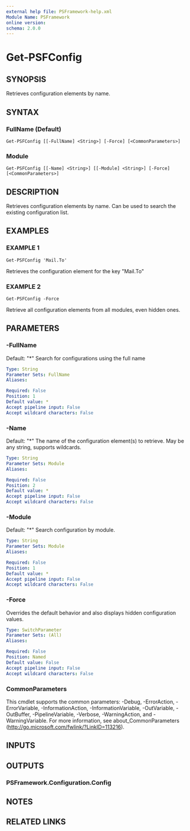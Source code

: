 ```yaml
---
external help file: PSFramework-help.xml
Module Name: PSFramework
online version:
schema: 2.0.0
---
```


# Get-PSFConfig

## SYNOPSIS
Retrieves configuration elements by name.

## SYNTAX

### FullName (Default)
```
Get-PSFConfig [[-FullName] <String>] [-Force] [<CommonParameters>]
```

### Module
```
Get-PSFConfig [[-Name] <String>] [[-Module] <String>] [-Force] [<CommonParameters>]
```

## DESCRIPTION
Retrieves configuration elements by name.
Can be used to search the existing configuration list.

## EXAMPLES

### EXAMPLE 1
```
Get-PSFConfig 'Mail.To'
```

Retrieves the configuration element for the key "Mail.To"

### EXAMPLE 2
```
Get-PSFConfig -Force
```

Retrieve all configuration elements from all modules, even hidden ones.

## PARAMETERS

### -FullName
Default: "*"
Search for configurations using the full name

```yaml
Type: String
Parameter Sets: FullName
Aliases:

Required: False
Position: 1
Default value: *
Accept pipeline input: False
Accept wildcard characters: False
```

### -Name
Default: "*"
The name of the configuration element(s) to retrieve.
May be any string, supports wildcards.

```yaml
Type: String
Parameter Sets: Module
Aliases:

Required: False
Position: 2
Default value: *
Accept pipeline input: False
Accept wildcard characters: False
```

### -Module
Default: "*"
Search configuration by module.

```yaml
Type: String
Parameter Sets: Module
Aliases:

Required: False
Position: 1
Default value: *
Accept pipeline input: False
Accept wildcard characters: False
```

### -Force
Overrides the default behavior and also displays hidden configuration values.

```yaml
Type: SwitchParameter
Parameter Sets: (All)
Aliases:

Required: False
Position: Named
Default value: False
Accept pipeline input: False
Accept wildcard characters: False
```

### CommonParameters
This cmdlet supports the common parameters: -Debug, -ErrorAction, -ErrorVariable, -InformationAction, -InformationVariable, -OutVariable, -OutBuffer, -PipelineVariable, -Verbose, -WarningAction, and -WarningVariable.
For more information, see about_CommonParameters (http://go.microsoft.com/fwlink/?LinkID=113216).

## INPUTS

## OUTPUTS

### PSFramework.Configuration.Config
## NOTES

## RELATED LINKS
